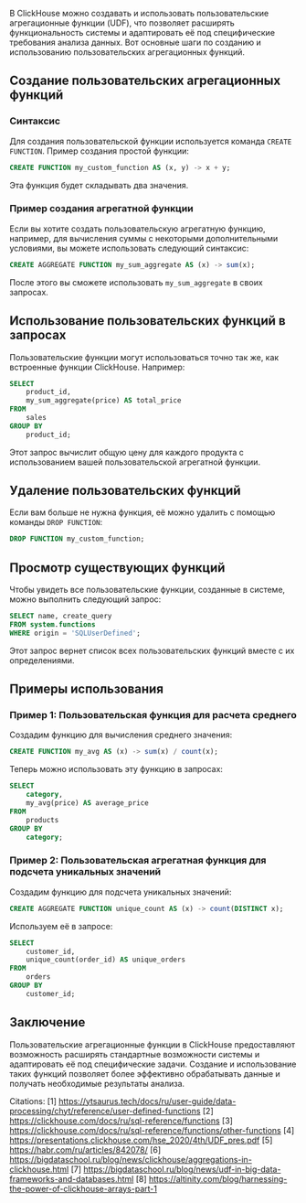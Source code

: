 В ClickHouse можно создавать и использовать пользовательские агрегационные функции (UDF), что позволяет расширять функциональность системы и адаптировать её под специфические требования анализа данных. Вот основные шаги по созданию и использованию пользовательских агрегационных функций.

## Создание пользовательских агрегационных функций

### Синтаксис

Для создания пользовательской функции используется команда `CREATE FUNCTION`. Пример создания простой функции:

```sql
CREATE FUNCTION my_custom_function AS (x, y) -> x + y;
```

Эта функция будет складывать два значения.

### Пример создания агрегатной функции

Если вы хотите создать пользовательскую агрегатную функцию, например, для вычисления суммы с некоторыми дополнительными условиями, вы можете использовать следующий синтаксис:

```sql
CREATE AGGREGATE FUNCTION my_sum_aggregate AS (x) -> sum(x);
```

После этого вы сможете использовать `my_sum_aggregate` в своих запросах.

## Использование пользовательских функций в запросах

Пользовательские функции могут использоваться точно так же, как встроенные функции ClickHouse. Например:

```sql
SELECT 
    product_id,
    my_sum_aggregate(price) AS total_price
FROM 
    sales
GROUP BY 
    product_id;
```

Этот запрос вычислит общую цену для каждого продукта с использованием вашей пользовательской агрегатной функции.

## Удаление пользовательских функций

Если вам больше не нужна функция, её можно удалить с помощью команды `DROP FUNCTION`:

```sql
DROP FUNCTION my_custom_function;
```

## Просмотр существующих функций

Чтобы увидеть все пользовательские функции, созданные в системе, можно выполнить следующий запрос:

```sql
SELECT name, create_query 
FROM system.functions 
WHERE origin = 'SQLUserDefined';
```

Этот запрос вернет список всех пользовательских функций вместе с их определениями.

## Примеры использования

### Пример 1: Пользовательская функция для расчета среднего

Создадим функцию для вычисления среднего значения:

```sql
CREATE FUNCTION my_avg AS (x) -> sum(x) / count(x);
```

Теперь можно использовать эту функцию в запросах:

```sql
SELECT 
    category,
    my_avg(price) AS average_price
FROM 
    products
GROUP BY 
    category;
```

### Пример 2: Пользовательская агрегатная функция для подсчета уникальных значений

Создадим функцию для подсчета уникальных значений:

```sql
CREATE AGGREGATE FUNCTION unique_count AS (x) -> count(DISTINCT x);
```

Используем её в запросе:

```sql
SELECT 
    customer_id,
    unique_count(order_id) AS unique_orders
FROM 
    orders
GROUP BY 
    customer_id;
```

## Заключение

Пользовательские агрегационные функции в ClickHouse предоставляют возможность расширять стандартные возможности системы и адаптировать её под специфические задачи. Создание и использование таких функций позволяет более эффективно обрабатывать данные и получать необходимые результаты анализа.

Citations:
[1] https://ytsaurus.tech/docs/ru/user-guide/data-processing/chyt/reference/user-defined-functions
[2] https://clickhouse.com/docs/ru/sql-reference/functions
[3] https://clickhouse.com/docs/ru/sql-reference/functions/other-functions
[4] https://presentations.clickhouse.com/hse_2020/4th/UDF_pres.pdf
[5] https://habr.com/ru/articles/842078/
[6] https://bigdataschool.ru/blog/news/clickhouse/aggregations-in-clickhouse.html
[7] https://bigdataschool.ru/blog/news/udf-in-big-data-frameworks-and-databases.html
[8] https://altinity.com/blog/harnessing-the-power-of-clickhouse-arrays-part-1